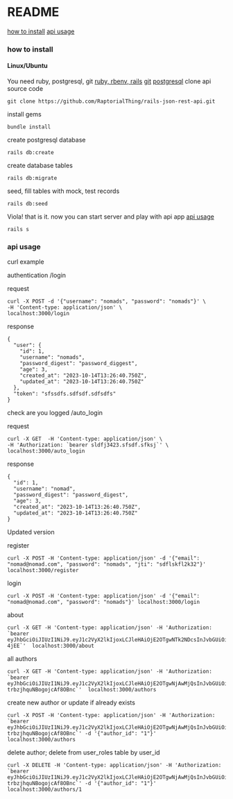 # README

[how to install](#how-to-install)
[api usage](#api-usage)


### how to install

#### Linux/Ubuntu
You need ruby, postgresql, git
[ruby, rbenv, rails](https://www.digitalocean.com/community/tutorials/how-to-install-ruby-on-rails-with-rbenv-on-ubuntu-20-04)
[git](https://www.digitalocean.com/community/tutorials/how-to-install-git-on-ubuntu-20-04)
[postgresql](https://www.digitalocean.com/community/tutorials/how-to-install-postgresql-on-ubuntu-20-04-quickstart)
clone api source code
```
git clone https://github.com/RaptorialThing/rails-json-rest-api.git 
```
install gems
```
bundle install
```
create postgresql database
```
rails db:create
```
create database tables
```
rails db:migrate
```
seed, fill tables with mock, test records
```
rails db:seed
```
Viola! that is it. now you can start server and play with api app
[api usage](#api-usage)

```
rails s
```

### api usage

curl example

authentication
/login

request
```
curl -X POST -d '{"username": "nomads", "password": "nomads"}' \
-H 'Content-type: application/json' \
localhost:3000/login
```

response
```
{
  "user": {
    "id": 1,
    "username": "nomads",
    "password_digest": "password_diggest",
    "age": 3,
    "created_at": "2023-10-14T13:26:40.750Z",
    "updated_at": "2023-10-14T13:26:40.750Z"
  },
  "token": "sfssdfs.sdfsdf.sdfsdfs"
}
```

check are you logged
/auto_login

request
```
curl -X GET  -H 'Content-type: application/json' \
-H 'Authorization: `bearer sldfj3423.sfsdf.sfksj`' \
localhost:3000/auto_login
```

response
```
{
  "id": 1,
  "username": "nomad",
  "password_digest": "password_digest",
  "age": 3,
  "created_at": "2023-10-14T13:26:40.750Z",
  "updated_at": "2023-10-14T13:26:40.750Z"
}

```

Updated version

register 

```
curl -X POST -H 'Content-type: application/json' -d '{"email": "nomad@nomad.com", "password": "nomads", "jti": "sdflskfl2k32"}' localhost:3000/register 
```


login

```
curl -X POST -H 'Content-type: application/json' -d '{"email": "nomad@nomad.com", "password": "nomads"}' localhost:3000/login
```

about


```
curl -X GET -H 'Content-type: application/json' -H 'Authorization: `bearer eyJhbGciOiJIUzI1NiJ9.eyJ1c2VyX2lkIjoxLCJleHAiOjE2OTgwNTk2NDcsInJvbGUiOiJndWVzdCJ9.hgjsUvg6KWNmZJBETpyfkwWtwQq8KdGDgwkWzL-4jEE`'  localhost:3000/about
```

all authors

```
curl -X GET -H 'Content-type: application/json' -H 'Authorization: `bearer eyJhbGciOiJIUzI1NiJ9.eyJ1c2VyX2lkIjoxLCJleHAiOjE2OTgwNjAwMjQsInJvbGUiOiJndWVzdCJ9.tCJ3vC_l888IpumX7Dx4-trbzjhquNBogojcAf8OBnc`'  localhost:3000/authors
```

create new author or update if already exists
```
curl -X POST -H 'Content-type: application/json' -H 'Authorization: `bearer eyJhbGciOiJIUzI1NiJ9.eyJ1c2VyX2lkIjoxLCJleHAiOjE2OTgwNjAwMjQsInJvbGUiOiJndWVzdCJ9.tCJ3vC_l888IpumX7Dx4-trbzjhquNBogojcAf8OBnc`' -d '{"author_id": "1"}'  localhost:3000/authors
```

delete author; delete from user_roles table by user_id
```
curl -X DELETE -H 'Content-type: application/json' -H 'Authorization: `bearer eyJhbGciOiJIUzI1NiJ9.eyJ1c2VyX2lkIjoxLCJleHAiOjE2OTgwNjAwMjQsInJvbGUiOiJndWVzdCJ9.tCJ3vC_l888IpumX7Dx4-trbzjhquNBogojcAf8OBnc`' -d '{"author_id": "1"}'  localhost:3000/authors/1
```